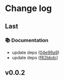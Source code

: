 # Change log

## Last

### 📚 Documentation

- update deps ([04e99a9](git@github.com:monako97/expression-language-editor/commit/04e99a91a1d0d499dda1f2cca480c5331e53fce3))
- update deps ([f82bbdc](git@github.com:monako97/expression-language-editor/commit/f82bbdcbaa02a36a2b965643e959f02e56777c4f))

## v0.0.2